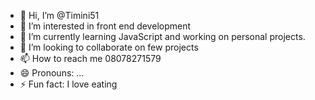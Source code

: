 - 👋 Hi, I’m @Timini51
- 👀 I’m interested in front end development 
- 🌱 I’m currently learning JavaScript and working on personal projects.
- 💞️ I’m looking to collaborate on few projects
- 📫 How to reach me 08078271579
- 😄 Pronouns: ...
- ⚡ Fun fact: I love eating 

<!---
Timini51/Timini51 is a ✨ special ✨ repository because its `README.md` (this file) appears on your GitHub profile.
You can click the Preview link to take a look at your changes.
--->
